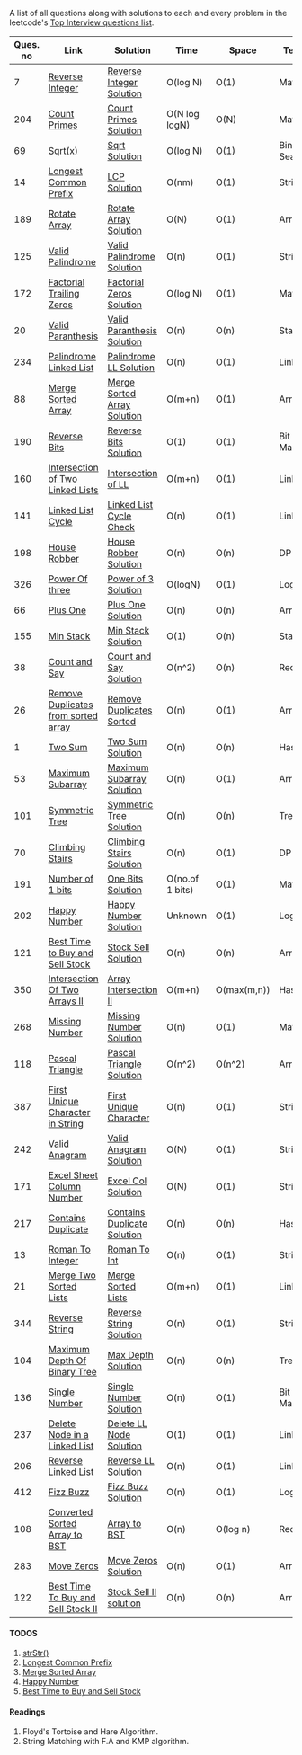 A list of all questions along with solutions to each and every problem in the leetcode's [Top Interview questions list](https://leetcode.com/problemset/all/?listId=wpwgkgt).

| Ques. no | Link                                                                                                       | Solution                                                | Time            | Space       | Technique        |
| -------- | ---------------------------------------------------------------------------------------------------------- | ------------------------------------------------------- | --------------- | ----------- | ---------------- |
| 7        | [Reverse Integer](https://leetcode.com/problems/reverse-integer)                                           | [Reverse Integer Solution](./ReverseInteger.java)       | O(log N)        | O(1)        | Math             |
| 204      | [Count Primes](https://leetcode.com/problems/count-primes)                                                 | [Count Primes Solution](./CountPrimes.java)             | O(N log logN)   | O(N)        | Math (Sieve)     |
| 69       | [Sqrt(x)](https://leetcode.com/problems/sqrtx)                                                             | [Sqrt Solution](./Sqrt.java)                            | O(log N)        | O(1)        | Binary Search    |
| 14       | [Longest Common Prefix](https://leetcode.com/problems/longest-common-prefix/)                              | [LCP Solution](./LongestCommonPrefix.java)              | O(nm)           | O(1)        | Strings          |
| 189      | [Rotate Array](https://leetcode.com/problems/rotate-array/)                                                | [Rotate Array Solution](./RotateArray.java)             | O(N)            | O(1)        | Arrays           |
| 125      | [Valid Palindrome](https://leetcode.com/problems/valid-palindrome)                                         | [Valid Palindrome Solution](./ValidPalindrome.java)     | O(n)            | O(1)        | String           |
| 172      | [Factorial Trailing Zeros](https://leetcode.com/problems/factorial-trailing-zeroes)                        | [Factorial Zeros Solution](./FactorialZeros.java)       | O(log N)        | O(1)        | Math             |
| 20       | [Valid Paranthesis](https://leetcode.com/problems/valid-parentheses)                                       | [Valid Paranthesis Solution](./ValidParanthesis.java)   | O(n)            | O(n)        | Stack            |
| 234      | [Palindrome Linked List](https://leetcode.com/problems/palindrome-linked-list)                             | [Palindrome LL Solution](./PalindromeLL.java)           | O(n)            | O(1)        | Linked List      |
| 88       | [Merge Sorted Array](https://leetcode.com/problems/merge-sorted-array)                                     | [Merge Sorted Array Solution](./MergeSortedArray.java)  | O(m+n)          | O(1)        | Arrays           |
| 190      | [Reverse Bits](https://leetcode.com/problems/reverse-bits)                                                 | [Reverse Bits Solution](./ReverseBits.java)             | O(1)            | O(1)        | Bit Manipulation |
| 160      | [Intersection of Two Linked Lists](https://leetcode.com/problems/intersection-of-two-linked-lists)         | [Intersection of LL](./IntersectLL.java)                | O(m+n)          | O(1)        | Linked List      |
| 141      | [Linked List Cycle](https://leetcode.com/problems/linked-list-cycle)                                       | [Linked List Cycle Check](./LLCycleCheck.java)          | O(n)            | O(1)        | Linked List      |
| 198      | [House Robber](https://leetcode.com/problems/house-robber/)                                                | [House Robber Solution](./HouseRobber.java)             | O(n)            | O(n)        | DP               |
| 326      | [Power Of three](https://leetcode.com/problems/power-of-three)                                             | [Power of 3 Solution](./PowerOf3.java)                  | O(logN)         | O(1)        | Logic            |
| 66       | [Plus One](https://leetcode.com/problems/plus-one)                                                         | [Plus One Solution](./PlusOne.java)                     | O(n)            | O(n)        | Array            |
| 155      | [Min Stack](https://leetcode.com/problems/min-stack)                                                       | [Min Stack Solution](./MinStack.java)                   | O(1)            | O(n)        | Stack            |
| 38       | [Count and Say](https://leetcode.com/problems/count-and-say)                                               | [Count and Say Solution](./CountSay.java)               | O(n^2)          | O(n)        | Recursion        |
| 26       | [Remove Duplicates from sorted array](https://leetcode.com/problems/remove-duplicates-from-sorted-array)   | [Remove Duplicates Sorted](./RemoveDuplicates.java)     | O(n)            | O(1)        | Array            |
| 1        | [Two Sum](https://leetcode.com/problems/two-sum)                                                           | [Two Sum Solution](./TwoSum.java)                       | O(n)            | O(n)        | Hashing          |
| 53       | [Maximum Subarray](https://leetcode.com/problems/maximum-subarray)                                         | [Maximum Subarray Solution](./MaxSubarray.java)         | O(n)            | O(1)        | Array            |
| 101      | [Symmetric Tree](https://leetcode.com/problems/symmetric-tree)                                             | [Symmetric Tree Solution](./SymmetricTree.java)         | O(n)            | O(n)        | Trees            |
| 70       | [Climbing Stairs](https://leetcode.com/problems/climbing-stairs)                                           | [Climbing Stairs Solution](./ClimbingStairs.java)       | O(n)            | O(1)        | DP               |
| 191      | [Number of 1 bits](https://leetcode.com/problems/number-of-1-bits)                                         | [One Bits Solution](./OneBits.java)                     | O(no.of 1 bits) | O(1)        | Math             |
| 202      | [Happy Number](https://leetcode.com/problems/happy-number)                                                 | [Happy Number Solution](./HappyNumber.java)             | Unknown         | O(1)        | Logic            |
| 121      | [Best Time to Buy and Sell Stock](https://leetcode.com/problems/best-time-to-buy-and-sell-stock/)          | [Stock Sell Solution](./StockSell.java)                 | O(n)            | O(n)        | Array            |
| 350      | [Intersection Of Two Arrays II](https://leetcode.com/problems/intersection-of-two-arrays-ii/)              | [Array Intersection II](./ArrayIntersect2.java)         | O(m+n)          | O(max(m,n)) | Hashing          |
| 268      | [Missing Number](https://leetcode.com/problems/missing-number/)                                            | [Missing Number Solution](./MissingNumber.java)         | O(n)            | O(1)        | Math             |
| 118      | [Pascal Triangle](https://leetcode.com/problems/pascals-triangle/)                                         | [Pascal Triangle Solution](./PascalTriangle.java)       | O(n^2)          | O(n^2)      | Array            |
| 387      | [First Unique Character in String](https://leetcode.com/problems/first-unique-character-in-a-string/)      | [First Unique Character](FirstUniqueChar.java)          | O(n)            | O(1)        | String           |
| 242      | [Valid Anagram](https://leetcode.com/problems/valid-anagram/)                                              | [Valid Anagram Solution](./ValidAnagram.java)           | O(N)            | O(1)        | String           |
| 171      | [Excel Sheet Column Number](https://leetcode.com/problems/excel-sheet-column-number/)                      | [Excel Col Solution](./ExcelCol.java)                   | O(N)            | O(1)        | String           |
| 217      | [Contains Duplicate](https://leetcode.com/problems/contains-duplicate/)                                    | [Contains Duplicate Solution](./ContainsDuplicate.java) | O(n)            | O(n)        | Hashing          |
| 13       | [Roman To Integer](https://leetcode.com/problems/roman-to-integer/)                                        | [Roman To Int](./RomanToInt.java)                       | O(n)            | O(1)        | String           |
| 21       | [Merge Two Sorted Lists](https://leetcode.com/problems/merge-two-sorted-lists/)                            | [Merge Sorted Lists](./MergeLists.java)                 | O(m+n)          | O(1)        | Linked List      |
| 344      | [Reverse String](https://leetcode.com/problems/reverse-string/)                                            | [Reverse String Solution](./ReverseString.java)         | O(n)            | O(1)        | String           |
| 104      | [Maximum Depth Of Binary Tree](https://leetcode.com/problems/maximum-depth-of-binary-tree/)                | [Max Depth Solution](./MaxDepth.java)                   | O(n)            | O(n)        | Tree             |
| 136      | [Single Number](https://leetcode.com/problems/single-number/)                                              | [Single Number Solution](./SingleNumber.java)           | O(n)            | O(1)        | Bit Manipulation |
| 237      | [Delete Node in a Linked List](https://leetcode.com/problems/delete-node-in-a-linked-list/)                | [Delete LL Node Solution](./DeleteLLNode.java)          | O(1)            | O(1)        | Linked List      |
| 206      | [Reverse Linked List](https://leetcode.com/problems/reverse-linked-list/)                                  | [Reverse LL Solution](./ReverseLL.java)                 | O(n)            | O(1)        | Linked List      |
| 412      | [Fizz Buzz](https://leetcode.com/problems/fizz-buzz/)                                                      | [Fizz Buzz Solution](./FizzBuzz.java)                   | O(n)            | O(1)        | Logic            |
| 108      | [Converted Sorted Array to BST](https://leetcode.com/problems/convert-sorted-array-to-binary-search-tree/) | [Array to BST](./SortedArrayToBST.java)                 | O(n)            | O(log n)    | Recursion        |
| 283      | [Move Zeros](https://leetcode.com/problems/move-zeroes/)                                                   | [Move Zeros Solution](./MoveZeros.java)                 | O(n)            | O(1)        | Array            |
| 122      | [Best Time To Buy and Sell Stock II](https://leetcode.com/problems/best-time-to-buy-and-sell-stock-ii/)    | [Stock Sell II solution](./StockSell2.java)             | O(n)            | O(n)        | Array            |

#### TODOS

1. [strStr()](https://leetcode.com/problems/implement-strstr)
2. [Longest Common Prefix](https://leetcode.com/problems/longest-common-prefix)
3. [Merge Sorted Array](https://leetcode.com/problems/merge-sorted-array)
4. [Happy Number](https://leetcode.com/problems/happy-number)
5. [Best Time to Buy and Sell Stock](https://leetcode.com/problems/best-time-to-buy-and-sell-stock/)

#### Readings

1. Floyd's Tortoise and Hare Algorithm.
2. String Matching with F.A and KMP algorithm.
